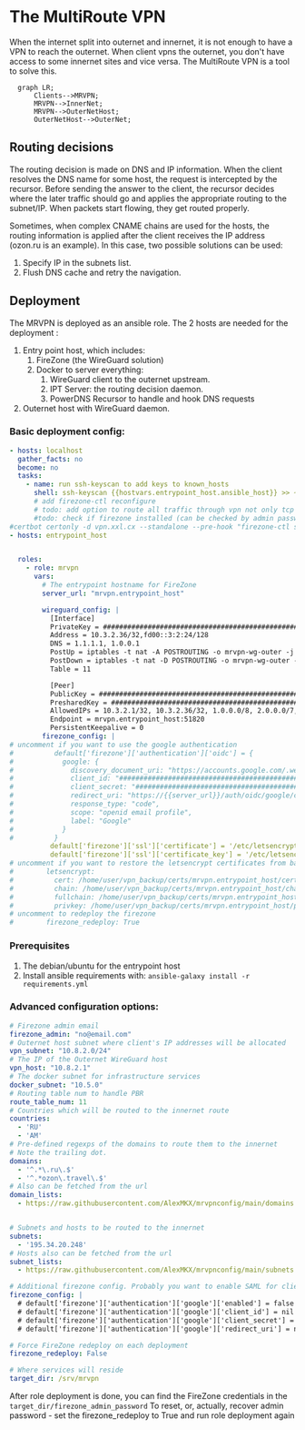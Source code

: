 # The MultiRoute VPN

When the internet split into outernet and innernet, it is not enough to have a VPN to reach the outernet. 
When client vpns the outernet, you don't have access to some innernet sites and vice versa.
The MultiRoute VPN is a tool to solve this.

```mermaid
  graph LR;
      Clients-->MRVPN;
      MRVPN-->InnerNet;
      MRVPN-->OuterNetHost;
      OuterNetHost-->OuterNet;
```

## Routing decisions
The routing decision is made on DNS and IP information. When the client resolves the DNS name for some host, 
the request is intercepted by the recursor. Before sending the answer to the client, the recursor 
decides where the later traffic should go and applies the appropriate routing to the subnet/IP. 
When packets start flowing, they get routed properly. 

Sometimes, when complex CNAME chains are used for the hosts, the routing information is applied 
after the client receives the IP address (ozon.ru is an example). In this case, two possible solutions can be used:

1. Specify IP in the subnets list.
2. Flush DNS cache and retry the navigation.


## Deployment
The MRVPN is deployed as an ansible role. The 2 hosts are needed for the deployment : 
1. Entry point host, which includes:
   1. FireZone (the WireGuard solution)
   2. Docker to server everything:
      1. WireGuard client to the outernet upstream.
      2. IPT Server: the routing decision daemon.
      3. PowerDNS Recursor to handle and hook DNS requests
2. Outernet host with WireGuard daemon.

### Basic deployment config:
```yaml
- hosts: localhost
  gather_facts: no
  become: no
  tasks:
    - name: run ssh-keyscan to add keys to known_hosts
      shell: ssh-keyscan {{hostvars.entrypoint_host.ansible_host}} >> ~/.ssh/known_hosts
      # add firezone-ctl reconfigure
      # todo: add option to route all traffic through vpn not only tcp
      #todo: check if firezone installed (can be checked by admin password file not empty)
#certbot certonly -d vpn.xxl.cx --standalone --pre-hook "firezone-ctl stop" --post-hook "firezone-ctl start"
- hosts: entrypoint_host


  roles:
    - role: mrvpn
      vars:
        # The entrypoint hostname for FireZone
        server_url: "mrvpn.entrypoint_host"

        wireguard_config: |
          [Interface]
          PrivateKey = ##############################################################
          Address = 10.3.2.36/32,fd00::3:2:24/128
          DNS = 1.1.1.1, 1.0.0.1
          PostUp = iptables -t nat -A POSTROUTING -o mrvpn-wg-outer -j MASQUERADE
          PostDown = iptables -t nat -D POSTROUTING -o mrvpn-wg-outer -j MASQUERADE
          Table = 11

          [Peer]
          PublicKey = ##############################################################
          PresharedKey = ##############################################################
          AllowedIPs = 10.3.2.1/32, 10.3.2.36/32, 1.0.0.0/8, 2.0.0.0/7, 4.0.0.0/6, 8.0.0.0/7, 11.0.0.0/8, 12.0.0.0/6, 16.0.0.0/4, 32.0.0.0/3, 64.0.0.0/3, 96.0.0.0/4, 112.0.0.0/5, 120.0.0.0/6, 124.0.0.0/7, 126.0.0.0/8, 128.0.0.0/3, 160.0.0.0/5, 168.0.0.0/8, 169.0.0.0/9, 169.128.0.0/10, 169.192.0.0/11, 169.224.0.0/12, 169.240.0.0/13, 169.248.0.0/14, 169.252.0.0/15, 169.255.0.0/16, 170.0.0.0/7, 172.0.0.0/12, 172.32.0.0/11, 172.64.0.0/10, 172.128.0.0/9, 173.0.0.0/8, 174.0.0.0/7, 176.0.0.0/4, 192.0.0.0/9, 192.128.0.0/11, 192.160.0.0/13, 192.169.0.0/16, 192.170.0.0/15, 192.172.0.0/14, 192.176.0.0/12, 192.192.0.0/10, 193.0.0.0/8, 194.0.0.0/7, 196.0.0.0/6, 200.0.0.0/5, 208.0.0.0/4, 224.0.0.0/4, ::/1, 8000::/2, c000::/3, e000::/4, f000::/5, f800::/6, fe00::/9, fec0::/10, ff00::/8
          Endpoint = mrvpn.entrypoint_host:51820
          PersistentKeepalive = 0
        firezone_config: |
# uncomment if you want to use the google authentication    
#          default['firezone']['authentication']['oidc'] = {
#            google: {
#              discovery_document_uri: "https://accounts.google.com/.well-known/openid-configuration",
#              client_id: "############################################",
#              client_secret: "############################################",
#              redirect_uri: "https://{{server_url}}/auth/oidc/google/callback/",
#              response_type: "code",
#              scope: "openid email profile",
#              label: "Google"
#            }
#          }                            
          default['firezone']['ssl']['certificate'] = '/etc/letsencrypt/live/{{server_url}}/fullchain.pem'
          default['firezone']['ssl']['certificate_key'] = '/etc/letsencrypt/live/{{server_url}}/privkey.pem'
# uncomment if you want to restore the letsencrypt certificates from backup
#        letsencrypt:
#          cert: /home/user/vpn_backup/certs/mrvpn.entrypoint_host/cert1.pem
#          chain: /home/user/vpn_backup/certs/mrvpn.entrypoint_host/chain1.pem
#          fullchain: /home/user/vpn_backup/certs/mrvpn.entrypoint_host/fullchain1.pem
#          privkey: /home/user/vpn_backup/certs/mrvpn.entrypoint_host/privkey1.pem
# uncomment to redeploy the firezone
#        firezone_redeploy: True
```
### Prerequisites
1. The debian/ubuntu for the entrypoint host
2. Install ansible requirements with: ```ansible-galaxy install -r requirements.yml```

### Advanced configuration options:

```yaml
# Firezone admin email
firezone_admin: "no@email.com"
# Outernet host subnet where client's IP addresses will be allocated
vpn_subnet: "10.8.2.0/24"
# The IP of the Outernet WireGuard host
vpn_host: "10.8.2.1"
# The docker subnet for infrastructure services
docker_subnet: "10.5.0"
# Routing table num to handle PBR
route_table_num: 11
# Countries which will be routed to the innernet route
countries:
  - 'RU'
  - 'AM'
# Pre-defined regexps of the domains to route them to the innernet
# Note the trailing dot.
domains:
  - '^.*\.ru\.$'
  - '^.*ozon\.travel\.$'
# Also can be fetched from the url
domain_lists:
  - https://raw.githubusercontent.com/AlexMKX/mrvpnconfig/main/domains.txt


# Subnets and hosts to be routed to the innernet
subnets:
  - '195.34.20.248'
# Hosts also can be fetched from the url 
subnet_lists:
  - https://raw.githubusercontent.com/AlexMKX/mrvpnconfig/main/subnets.txt

# Additional firezone config. Probably you want to enable SAML for clients
firezone_config: |
  # default['firezone']['authentication']['google']['enabled'] = false
  # default['firezone']['authentication']['google']['client_id'] = nil
  # default['firezone']['authentication']['google']['client_secret'] = nil
  # default['firezone']['authentication']['google']['redirect_uri'] = nil

# Force FireZone redeploy on each deployment
firezone_redeploy: False

# Where services will reside
target_dir: /srv/mrvpn
```

After role deployment is done, you can find the FireZone credentials in the ```target_dir/firezone_admin_password```
To reset, or, actually, recover admin password - set the firezone_redeploy to True and run role deployment again


